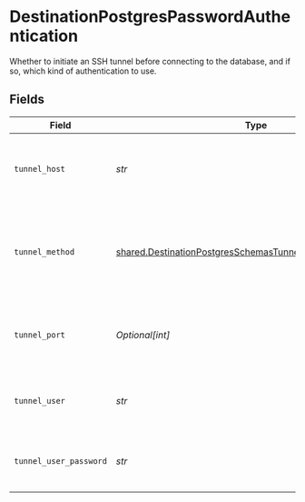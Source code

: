 # DestinationPostgresPasswordAuthentication

Whether to initiate an SSH tunnel before connecting to the database, and if so, which kind of authentication to use.


## Fields

| Field                                                                                                                                  | Type                                                                                                                                   | Required                                                                                                                               | Description                                                                                                                            | Example                                                                                                                                |
| -------------------------------------------------------------------------------------------------------------------------------------- | -------------------------------------------------------------------------------------------------------------------------------------- | -------------------------------------------------------------------------------------------------------------------------------------- | -------------------------------------------------------------------------------------------------------------------------------------- | -------------------------------------------------------------------------------------------------------------------------------------- |
| `tunnel_host`                                                                                                                          | *str*                                                                                                                                  | :heavy_check_mark:                                                                                                                     | Hostname of the jump server host that allows inbound ssh tunnel.                                                                       |                                                                                                                                        |
| `tunnel_method`                                                                                                                        | [shared.DestinationPostgresSchemasTunnelMethodTunnelMethod](../../models/shared/destinationpostgresschemastunnelmethodtunnelmethod.md) | :heavy_check_mark:                                                                                                                     | Connect through a jump server tunnel host using username and password authentication                                                   |                                                                                                                                        |
| `tunnel_port`                                                                                                                          | *Optional[int]*                                                                                                                        | :heavy_minus_sign:                                                                                                                     | Port on the proxy/jump server that accepts inbound ssh connections.                                                                    | 22                                                                                                                                     |
| `tunnel_user`                                                                                                                          | *str*                                                                                                                                  | :heavy_check_mark:                                                                                                                     | OS-level username for logging into the jump server host                                                                                |                                                                                                                                        |
| `tunnel_user_password`                                                                                                                 | *str*                                                                                                                                  | :heavy_check_mark:                                                                                                                     | OS-level password for logging into the jump server host                                                                                |                                                                                                                                        |